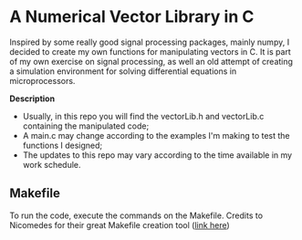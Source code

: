 # A Numerical Vector Library in C

Inspired by some really good signal processing packages, mainly numpy, I decided to create my own functions for manipulating vectors in C. 
It is part of my own exercise on signal processing, as well an old attempt of creating a simulation environment for solving differential equations in microprocessors.

**Description**

* Usually, in this repo you will find the vectorLib.h and vectorLib.c containing the manipulated code;
* A main.c may change according to the examples I'm making to test the functions I designed;
* The updates to this repo may vary according to the time available in my work schedule.

## Makefile

To run the code, execute the commands on the Makefile. Credits to Nicomedes for their great Makefile creation tool ([link here](https://nicomedes.assistedcoding.eu/#/dashboard))
